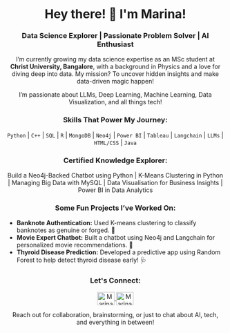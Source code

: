<h1 align="center">Hey there! 👋 I'm Marina!</h1>
<h3 align="center">Data Science Explorer | Passionate Problem Solver | AI Enthusiast</h3>

<p align="center">
  I’m currently growing my data science expertise as an MSc student at <b>Christ University, Bangalore</b>, with a background in Physics and a love for diving deep into data. My mission? To uncover hidden insights and make data-driven magic happen!
</p>

<p align="center">
  I’m passionate about LLMs, Deep Learning, Machine Learning, Data Visualization, and all things tech!
<h3 align="center">Skills That Power My Journey:</h3>
<p align="center">
  <code>Python</code> | <code>C++</code> | <code>SQL</code> | <code>R</code> | <code>MongoDB</code> | <code>Neo4j</code> | <code>Power BI</code> | <code>Tableau</code> | <code>Langchain</code> | <code>LLMs</code> | <code>HTML/CSS</code> | <code>Java</code>
</p>

<h3 align="center">Certified Knowledge Explorer:</h3>
<p align="center">
  Build a Neo4j-Backed Chatbot using Python | K-Means Clustering in Python | Managing Big Data with MySQL | Data Visualisation for Business Insights | Power BI in Data Analytics
</p>

<h3 align="center">Some Fun Projects I’ve Worked On:</h3>
<ul>
  <li><b>Banknote Authentication:</b> Used K-means clustering to classify banknotes as genuine or forged. 💸</li>
  <li><b>Movie Expert Chatbot:</b> Built a chatbot using Neo4j and Langchain for personalized movie recommendations. 🎥</li>
  <li><b>Thyroid Disease Prediction:</b> Developed a predictive app using Random Forest to help detect thyroid disease early! 🩺</li>
</ul>

<h3 align="center">Let's Connect:</h3>
<p align="center">
  <a href="https://linkedin.com/in/marina-ts-446939212" target="blank">
    <img align="center" src="https://cdn.jsdelivr.net/npm/simple-icons@v3/icons/linkedin.svg" alt="Marina's LinkedIn" height="30" width="40" />
  </a>
  <a href="https://github.com/Betelrigel" target="blank">
    <img align="center" src="https://cdn.jsdelivr.net/npm/simple-icons@v3/icons/github.svg" alt="Marina's GitHub" height="30" width="40" />
  </a>
</p>

<p align="center">
  Reach out for collaboration, brainstorming, or just to chat about AI, tech, and everything in between!
</p>


